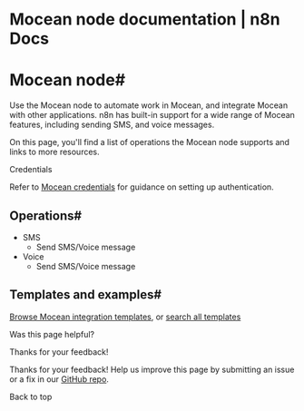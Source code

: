 # Mocean node documentation | n8n Docs

[ ](https://github.com/n8n-io/n8n-docs/edit/main/docs/integrations/builtin/app-nodes/n8n-nodes-base.mocean.md "Edit this page")

# Mocean node#

Use the Mocean node to automate work in Mocean, and integrate Mocean with other applications. n8n has built-in support for a wide range of Mocean features, including sending SMS, and voice messages. 

On this page, you'll find a list of operations the Mocean node supports and links to more resources.

Credentials

Refer to [Mocean credentials](../../credentials/mocean/) for guidance on setting up authentication. 

## Operations#

  * SMS
    * Send SMS/Voice message
  * Voice
    * Send SMS/Voice message

## Templates and examples#

[Browse Mocean integration templates](https://n8n.io/integrations/mocean/), or [search all templates](https://n8n.io/workflows/)

Was this page helpful? 

Thanks for your feedback! 

Thanks for your feedback! Help us improve this page by submitting an issue or a fix in our [GitHub repo](https://github.com/n8n-io/n8n-docs). 

Back to top